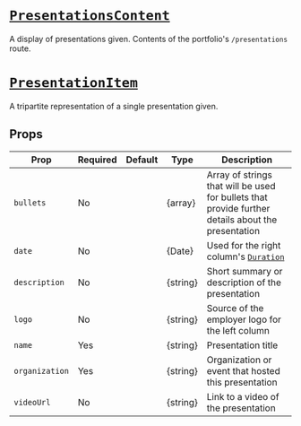 # [`PresentationsContent`](/src/body/main/presentations/index.js)

A display of presentations given. Contents of the portfolio's `/presentations` route.

# [`PresentationItem`](/src/body/main/presentations/PresentationItem.js)

A tripartite representation of a single presentation given.

## Props

| Prop | Required | Default | Type | Description |
|------|----------|---------|------|-------------|
| `bullets` | No | | {array} | Array of strings that will be used for bullets that provide further details about the presentation |
| `date` | No | | {Date} | Used for the right column's [`Duration`](/docs/utils/Duration.md) |
| `description` | No | | {string} | Short summary or description of the presentation |
| `logo` | No | | {string} | Source of the employer logo for the left column |
| `name` | Yes | | {string} | Presentation title |
| `organization` | Yes | | {string} | Organization or event that hosted this presentation |
| `videoUrl` | No | | {string} | Link to a video of the presentation |
